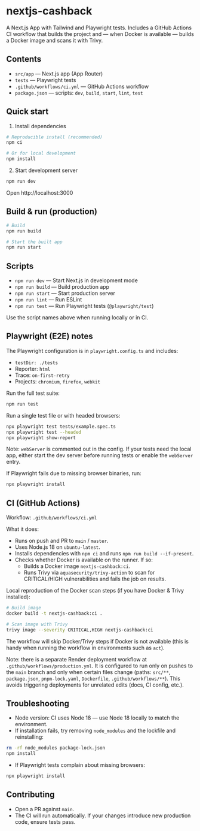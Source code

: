 # nextjs-cashback

A Next.js App with Tailwind and Playwright tests. Includes a GitHub Actions CI workflow that builds the project and — when Docker is available — builds a Docker image and scans it with Trivy.

## Contents

- `src/app` — Next.js app (App Router)
- `tests` — Playwright tests
- `.github/workflows/ci.yml` — GitHub Actions workflow
- `package.json` — scripts: `dev`, `build`, `start`, `lint`, `test`

## Quick start

1. Install dependencies

```bash
# Reproducible install (recommended)
npm ci

# Or for local development
npm install
```

2. Start development server

```bash
npm run dev
```

Open http://localhost:3000

## Build & run (production)

```bash
# Build
npm run build

# Start the built app
npm run start
```

## Scripts

- `npm run dev` — Start Next.js in development mode
- `npm run build` — Build production app
- `npm run start` — Start production server
- `npm run lint` — Run ESLint
- `npm run test` — Run Playwright tests (`@playwright/test`)

Use the script names above when running locally or in CI.

## Playwright (E2E) notes

The Playwright configuration is in `playwright.config.ts` and includes:

- `testDir: ./tests`
- Reporter: `html`
- Trace: `on-first-retry`
- Projects: `chromium`, `firefox`, `webkit`

Run the full test suite:

```bash
npm run test
```

Run a single test file or with headed browsers:

```bash
npx playwright test tests/example.spec.ts
npx playwright test --headed
npx playwright show-report
```

Note: `webServer` is commented out in the config. If your tests need the local app, either start the dev server before running tests or enable the `webServer` entry.

If Playwright fails due to missing browser binaries, run:

```bash
npx playwright install
```

## CI (GitHub Actions)

Workflow: `.github/workflows/ci.yml`

What it does:

- Runs on push and PR to `main` / `master`.
- Uses Node.js 18 on `ubuntu-latest`.
- Installs dependencies with `npm ci` and runs `npm run build --if-present`.
- Checks whether Docker is available on the runner. If so:
  - Builds a Docker image `nextjs-cashback:ci`.
  - Runs Trivy via `aquasecurity/trivy-action` to scan for CRITICAL/HIGH vulnerabilities and fails the job on results.

Local reproduction of the Docker scan steps (if you have Docker & Trivy installed):

```bash
# Build image
docker build -t nextjs-cashback:ci .

# Scan image with Trivy
trivy image --severity CRITICAL,HIGH nextjs-cashback:ci
```

The workflow will skip Docker/Trivy steps if Docker is not available (this is handy when running the workflow in environments such as `act`).

Note: there is a separate Render deployment workflow at `.github/workflows/production.yml`. It is configured to run only on pushes to the `main` branch and only when certain files change (paths: `src/**`, `package.json`, `pnpm-lock.yaml`, `Dockerfile`, `.github/workflows/**`). This avoids triggering deployments for unrelated edits (docs, CI config, etc.).

## Troubleshooting

- Node version: CI uses Node 18 — use Node 18 locally to match the environment.
- If installation fails, try removing `node_modules` and the lockfile and reinstalling:

```bash
rm -rf node_modules package-lock.json
npm install
```

- If Playwright tests complain about missing browsers:

```bash
npx playwright install
```

## Contributing

- Open a PR against `main`.
- The CI will run automatically. If your changes introduce new production code, ensure tests pass.
